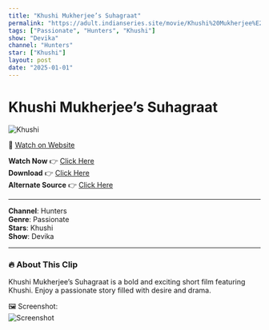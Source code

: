 ```yaml
---
title: "Khushi Mukherjee’s Suhagraat"
permalink: "https://adult.indianseries.site/movie/Khushi%20Mukherjee%E2%80%99s%20Suhagraat"
tags: ["Passionate", "Hunters", "Khushi"]
show: "Devika"
channel: "Hunters"
star: ["Khushi"]
layout: post
date: "2025-01-01"
---
```


# Khushi Mukherjee’s Suhagraat

![Khushi](https://shorts.desisins.com/wp-content/uploads/2024/04/Khushi-Mukherjee-Suhagraat-Hunters-Devika-DesiSins.com_.jpg)

🔗 [Watch on Website](https://adult.indianseries.site/movie/Khushi%20Mukherjee%E2%80%99s%20Suhagraat)

**Watch Now** 👉 [Click Here](https://adult.indianseries.site/movie/Khushi%20Mukherjee%E2%80%99s%20Suhagraat)  
**Download** 👉 [Click Here](https://adult.indianseries.site/movie/Khushi%20Mukherjee%E2%80%99s%20Suhagraat)  
**Alternate Source** 👉 [Click Here](https://adult.indianseries.site/movie/Khushi%20Mukherjee%E2%80%99s%20Suhagraat)

---

**Channel**: Hunters  
**Genre**: Passionate  
**Stars**: Khushi  
**Show**: Devika

---

### 🔥 About This Clip

Khushi Mukherjee’s Suhagraat is a bold and exciting short film featuring Khushi. Enjoy a passionate story filled with desire and drama.
 
🖼️ Screenshot:  
![Screenshot](https://shorts.desisins.com/wp-content/uploads/2024/04/Khushi-Mukherjee-Suhagraat-Hunters-Devika-DesiSins.com_.jpg)
